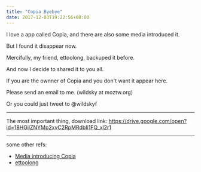 ```yaml
---
title: "Copia Byebye"
date: 2017-12-03T19:22:56+08:00
---
```


I love a app called Copia, and there are also some media introduced it.

But I found it disappear now.

Mercifully, my friend, ettoolong, backuped it before.

And now I decide to shared it to you all.

If you are the ownner of Copia and you don't want it appear here.

Please send an email to me. (wildsky at moztw.org)

Or you could just tweet to @wildskyf

---

The most important thing, download link:
<https://drive.google.com/open?id=18HGilZNYMp2xvC2RpMRdbIi1FQ_xl2r1>

---

some other refs:

* [Media introducing Copia](https://seo-michael.co.uk/copia-clipboard-manager-for-mac/)
* [ettoolong](https://mozillians.org/en-US/u/ettoolong/)
